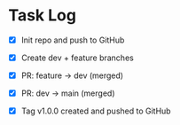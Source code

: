 # Task Log

- [x] Init repo and push to GitHub
- [x] Create dev + feature branches
- [x] PR: feature -> dev (merged)
- [x] PR: dev -> main (merged)
- [x] Tag v1.0.0 created and pushed to GitHub

